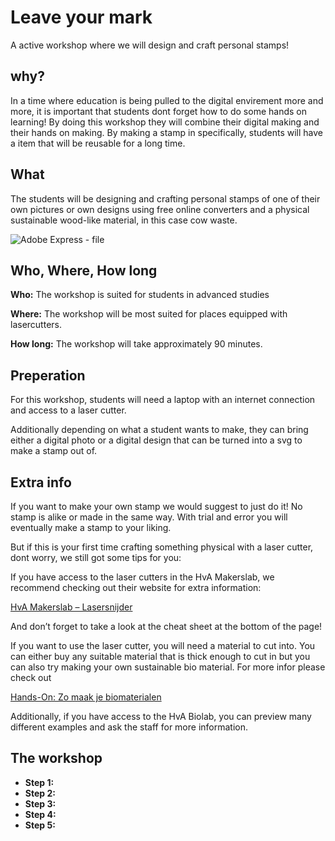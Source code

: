 # Leave your mark
A active workshop where we will design and craft personal stamps!

## why?
In a time where education is being pulled to the digital envirement more and more, it is important that students dont forget how to do some hands on learning! By doing this workshop they will combine their digital making and their hands on making. By making a stamp in specifically, students will have a item that will be reusable for a long time.

## What
The students will be designing and crafting personal stamps of one of their own pictures or own designs using free online converters and a physical sustainable wood-like material, in this case cow waste.

![Adobe Express - file](https://github.com/user-attachments/assets/fb546f3d-9f8d-4114-bc01-3a82ab951883)


## Who, Where, How long

**Who:** The workshop is suited for students in advanced studies

**Where:** The workshop will be most suited for places equipped with lasercutters.

**How long:** The workshop will take approximately 90 minutes.

## Preperation
For this workshop, students will need a laptop with an internet connection and access to a laser cutter.

Additionally depending on what a student wants to make, they can bring either a digital photo or a digital design that can be turned into a svg to make a stamp out of.

## Extra info
If you want to make your own stamp we would suggest to just do it! No stamp is alike or made in the same way. With trial and error you will eventually make a stamp to your liking.

But if this is your first time crafting something physical with a laser cutter, dont worry, we still got some tips for you:

If you have access to the laser cutters in the HvA Makerslab, we recommend checking out their website for extra information:

[HvA Makerslab – Lasersnijder](https://www.hva.nl/samenwerken/labs/makerslab/lasersnijder)

And don’t forget to take a look at the cheat sheet at the bottom of the page!

If you want to use the laser cutter, you will need a material to cut into. You can either buy any suitable material that is thick enough to cut in but you can also try making your own sustainable bio material. For more infor please check out 

[Hands-On: Zo maak je biomaterialen](https://www.nike.com/be/a/hands-on-zo-maak-je-biomaterialen)

Additionally, if you have access to the HvA Biolab, you can preview many different  examples and ask the staff for more information.

## The workshop
- **Step 1:**
- **Step 2:**
- **Step 3:**
- **Step 4:**
- **Step 5:**
